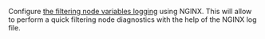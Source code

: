 Configure [the filtering node variables logging](../admin-en/configure-logging.md) using NGINX. This will allow to perform a quick filtering node diagnostics with the help of the NGINX log file.